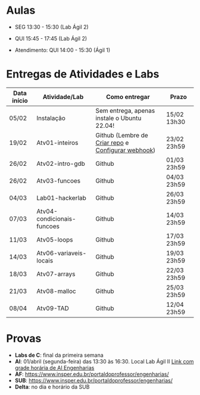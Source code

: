 

# Aulas

* SEG 13:30 - 15:30 (Lab Ágil 2)
* QUI 15:45 - 17:45 (Lab Ágil 2)

* Atendimento: QUI 14:00 - 15:30 (Ágil 1)

# Entregas de Atividades e Labs


| Data início | Atividade/Lab                                                              | Como entregar   | Prazo              |
|-------------|----------------------------------------------------------------------------|-----------------|--------------------|
| 05/02 | Instalação | Sem entrega, apenas instale o Ubuntu 22.04! | 15/02 13h30 |
| 19/02 | Atv01-inteiros | Github (Lembre de [Criar repo](https://classroom.github.com/a/SQd1o1D9) e [Configurar webhook](tutorial_servidor_testes.pdf)) | 23/02 23h59 |
| 26/02 |Atv02-intro-gdb | Github | 01/03 23h59 |
| 26/02 | Atv03-funcoes | Github | 04/03 23h59 |
| 04/03 | Lab01-hackerlab  | Github | 26/03 23h59 |
| 07/03 | Atv04-condicionais-funcoes | Github | 14/03 23h59 |
| 11/03 | Atv05-loops | Github | 17/03 23h59 |
| 14/03 | Atv06-variaveis-locais | Github | 19/03 23h59 |
| 18/03 | Atv07-arrays | Github | 22/03 23h59 |
| 21/03 | Atv08-malloc  | Github | 25/03 23h59 |
| 08/04 | Atv09-TAD  | Github | 12/04 23h59 |



# Provas

- **Labs de C**: final da primeira semana
- **AI**:  01/abril (segunda-feira) das 13:30 às 16:30. Local Lab Ágil II [Link com grade horária de AI Engenharias](https://www.insper.edu.br/portaldoprofessor/wp-content/uploads/2015/02/GRADE_AVAL_INTER_2024-1_ENGENHARIA_DOCENTE_V2.pdf)  
- **AF**:  https://www.insper.edu.br/portaldoprofessor/engenharias/
- **SUB**: https://www.insper.edu.br/portaldoprofessor/engenharias/
- **Delta**: no dia e horário da SUB
